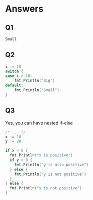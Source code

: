 # Answers 

## Q1 

```bash
Small
```

## Q2 

```go
i := 10
switch {
case i > 10:
	fmt.Println("Big")
default:
	fmt.Println("Small")
}
```

## Q3

Yes, you can have nested if-else 
```go
/* ... */
x := 10
y := 20

if x > 0 {
  fmt.Println("x is positive")
  if y > 0 {
    fmt.Println("y is also positive")
  } else {
    fmt.Println("y is not positive")
  }
} else {
  fmt.Println("x is not positive")
}
```